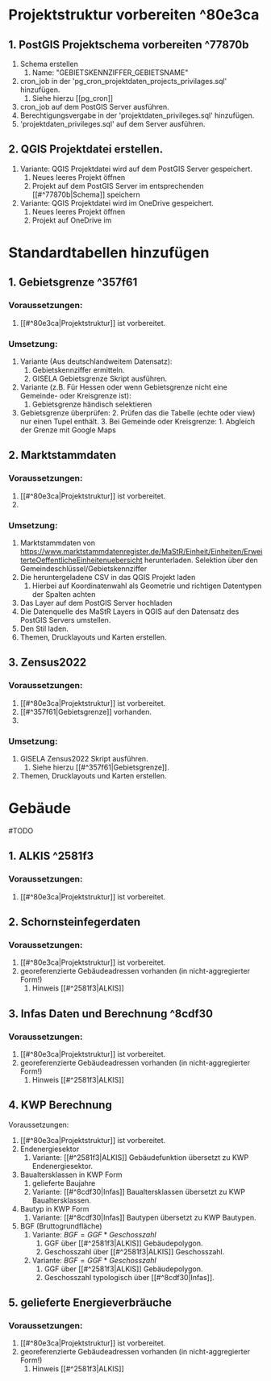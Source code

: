 # Projektstruktur vorbereiten ^80e3ca

## 1. PostGIS Projektschema vorbereiten ^77870b
1. Schema erstellen
	1. Name: "GEBIETSKENNZIFFER_GEBIETSNAME"
2. cron_job in der 'pg_cron_projektdaten_projects_privilages.sql' hinzufügen.
	1. Siehe hierzu [[pg_cron]]
3. cron_job auf dem PostGIS Server ausführen.
4. Berechtigungsvergabe in der 'projektdaten_privileges.sql' hinzufügen.
5. 'projektdaten_privileges.sql' auf dem Server ausführen.

## 2. QGIS Projektdatei erstellen.
1. Variante: 
   QGIS Projektdatei wird auf dem PostGIS Server gespeichert.
	1.  Neues leeres Projekt öffnen
	2. Projekt auf dem PostGIS Server im entsprechenden [[#^77870b|Schema]] speichern
2. Variante: 
   QGIS Projektdatei wird im OneDrive gespeichert.
	1. Neues leeres Projekt öffnen
	2. Projekt auf OneDrive im 

# Standardtabellen hinzufügen
## 1. Gebietsgrenze ^357f61
### Voraussetzungen:
1. [[#^80e3ca|Projektstruktur]] ist vorbereitet.

### Umsetzung:
1. Variante (Aus deutschlandweitem Datensatz): 
	1. Gebietskennziffer ermitteln.
	2. GISELA Gebietsgrenze Skript ausführen.
2. Variante (z.B. Für Hessen oder wenn Gebietsgrenze nicht eine Gemeinde- oder Kreisgrenze ist):
	1. Gebietsgrenze händisch selektieren
3. Gebietsgrenze überprüfen:
	2. Prüfen das die Tabelle (echte oder view) nur einen Tupel enthält.
	3. Bei Gemeinde oder Kreisgrenze: 
		1. Abgleich der Grenze mit Google Maps
## 2. Marktstammdaten
### Voraussetzungen:
1. [[#^80e3ca|Projektstruktur]] ist vorbereitet.
2. 
### Umsetzung:
1. Marktstammdaten von 
	   https://www.marktstammdatenregister.de/MaStR/Einheit/Einheiten/ErweiterteOeffentlicheEinheitenuebersicht 
   herunterladen. Selektion über den Gemeindeschlüssel/Gebietskennziffer
2. Die heruntergeladene CSV in das QGIS Projekt laden
	1. Hierbei auf Koordinatenwahl als Geometrie und richtigen Datentypen der Spalten achten
3. Das Layer auf dem PostGIS Server hochladen
4. Die Datenquelle des MaStR Layers in QGIS auf den Datensatz des PostGIS Servers umstellen.
5. Den Stil laden.
6. Themen, Drucklayouts und Karten erstellen.

## 3. Zensus2022
### Voraussetzungen:
1. [[#^80e3ca|Projektstruktur]] ist vorbereitet.
2. [[#^357f61|Gebietsgrenze]] vorhanden.
3. 
### Umsetzung:
1. GISELA Zensus2022 Skript ausführen.
	1. Siehe hierzu [[#^357f61|Gebietsgrenze]].
2. Themen, Drucklayouts und Karten erstellen.

# Gebäude
#TODO 
## 1. ALKIS ^2581f3
### Voraussetzungen:
1. [[#^80e3ca|Projektstruktur]] ist vorbereitet.

## 2. Schornsteinfegerdaten
### Voraussetzungen:
1. [[#^80e3ca|Projektstruktur]] ist vorbereitet.
2. georeferenzierte Gebäudeadressen vorhanden (in nicht-aggregierter Form!)
	1. Hinweis [[#^2581f3|ALKIS]] 

## 3. Infas Daten und Berechnung ^8cdf30
### Voraussetzungen:
1. [[#^80e3ca|Projektstruktur]] ist vorbereitet.
2. georeferenzierte Gebäudeadressen vorhanden (in nicht-aggregierter Form!)
	1. Hinweis [[#^2581f3|ALKIS]] 

## 4. KWP Berechnung
Voraussetzungen:
1. [[#^80e3ca|Projektstruktur]] ist vorbereitet.
2. Endenergiesektor
	1. Variante: [[#^2581f3|ALKIS]] Gebäudefunktion übersetzt zu KWP Endenergiesektor.
3. Baualtersklassen in KWP Form
	1. gelieferte Baujahre
	2. Variante: [[#^8cdf30|Infas]] Baualtersklassen übersetzt zu KWP Baualtersklassen.
4. Bautyp in KWP Form
	1. Variante: [[#^8cdf30|Infas]] Bautypen übersetzt zu KWP Bautypen.
5. BGF (Bruttogrundfläche)
	1. Variante: $BGF = GGF * Geschosszahl$ 
		1. GGF über [[#^2581f3|ALKIS]] Gebäudepolygon.
		2. Geschosszahl über [[#^2581f3|ALKIS]] Geschosszahl.
	2. Variante: $BGF = GGF * Geschosszahl$ 
		1. GGF über [[#^2581f3|ALKIS]] Gebäudepolygon.
		2. Geschosszahl typologisch über [[#^8cdf30|Infas]].

## 5. gelieferte Energieverbräuche
### Voraussetzungen:
1. [[#^80e3ca|Projektstruktur]] ist vorbereitet.
2. georeferenzierte Gebäudeadressen vorhanden (in nicht-aggregierter Form!)
	1. Hinweis [[#^2581f3|ALKIS]] 
